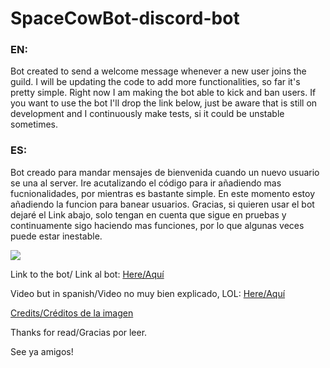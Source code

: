 # SpaceCowBot-discord-bot
### EN: 
Bot created to send  a welcome message whenever a new user joins the guild. I will be updating the code to add more functionalities, so far it's pretty simple.
Right now I am making the bot able to kick and ban users.
If you want to use the bot I'll drop the link below, just be aware that is still on development and I continuously make tests, si it could be unstable sometimes.

### ES:
Bot creado para mandar mensajes de bienvenida cuando un nuevo usuario se una al server. Ire acutalizando el código para ir añadiendo mas fucnionalidades, por mientras es bastante simple. En este momento estoy añadiendo la funcion para banear usuarios.
Gracias, si quieren usar el bot dejaré el Link abajo, solo tengan en cuenta que sigue en pruebas y continuamente sigo haciendo mas funciones, por lo que algunas veces puede estar inestable.

<img src="https://cdn1.vectorstock.com/i/1000x1000/24/95/robot-cowboy-west-wild-world-vector-12162495.jpg">

Link to the bot/ Link al bot: <a href="https://discord.com/api/oauth2/authorize?client_id=754491276342329457&permissions=8&redirect_uri=https%3A%2F%2Fdiscord.com%2Fapi%2Foauth2%2Fauthorize%3Fclient_id%3D754491276342329457%26permissions%3D8%26redirect_uri%3Dhttps%253A%252F%252Fdiscord.com%252Fapi%252Foauth2%252Fauthorize%253Fclient_id%253D754491&scope=bot">Here/Aquí</a>

Video but in spanish/Video no muy bien explicado, LOL: <a href="https://youtu.be/hlfgLiDacAI">Here/Aquí</a>

<a href="https://www.vectorstock.com/royalty-free-vector/robot-cowboy-west-wild-world-vector-12162495">Credits/Créditos de la imagen</a>

Thanks for read/Gracias por leer.

See ya amigos!
